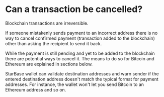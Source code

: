 # Can a transaction be cancelled?

Blockchain transactions are irreversible. 

If someone mistakenly sends payment to an incorrect address there is no way to cancel confirmed payment (transaction added to the blockchain) other than asking the recipient to send it back.

While the payment is still pending and yet to be added to the blockchain there are potential ways to cancel it. The means to do so for Bitcoin and Ethereum are explained in sections below.

StarBase wallet can validate destination addresses and warn sender if the entered destination address doesn't match the typical format for payment addresses. For instance, the wallet won't let you send Bitcoin to an Ethereum address and so on.



